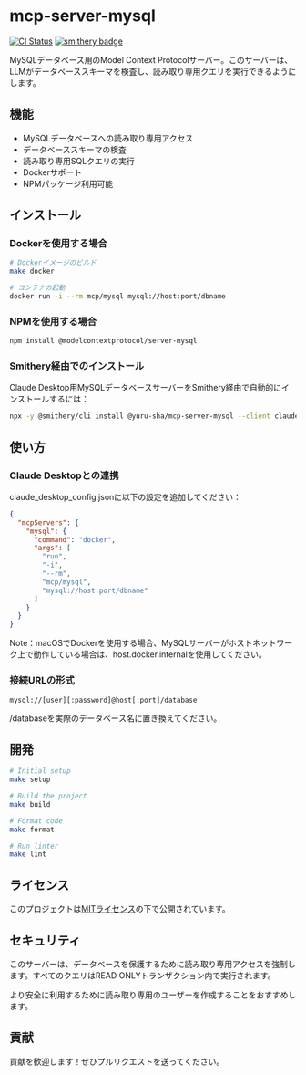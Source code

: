# mcp-server-mysql
[![CI Status](https://github.com/yuru-sha/mcp-server-mysql/actions/workflows/ci.yml/badge.svg)](https://github.com/yuru-sha/mcp-server-mysql/actions)
[![smithery badge](https://smithery.ai/badge/@yuru-sha/mcp-server-mysql)](https://smithery.ai/server/@yuru-sha/mcp-server-mysql)

MySQLデータベース用のModel Context Protocolサーバー。このサーバーは、LLMがデータベーススキーマを検査し、読み取り専用クエリを実行できるようにします。

## 機能

- MySQLデータベースへの読み取り専用アクセス
- データベーススキーマの検査
- 読み取り専用SQLクエリの実行
- Dockerサポート
- NPMパッケージ利用可能

## インストール

### Dockerを使用する場合

```bash
# Dockerイメージのビルド
make docker

# コンテナの起動
docker run -i --rm mcp/mysql mysql://host:port/dbname
```

### NPMを使用する場合

```bash
npm install @modelcontextprotocol/server-mysql
```

### Smithery経由でのインストール

Claude Desktop用MySQLデータベースサーバーをSmithery経由で自動的にインストールするには：

```bash
npx -y @smithery/cli install @yuru-sha/mcp-server-mysql --client claude
```

## 使い方

### Claude Desktopとの連携

claude_desktop_config.jsonに以下の設定を追加してください：

```json
{
  "mcpServers": {
    "mysql": {
      "command": "docker",
      "args": [
        "run", 
        "-i", 
        "--rm", 
        "mcp/mysql", 
        "mysql://host:port/dbname"
      ]
    }
  }
}
```

Note：macOSでDockerを使用する場合、MySQLサーバーがホストネットワーク上で動作している場合は、host.docker.internalを使用してください。

### 接続URLの形式

```
mysql://[user][:password]@host[:port]/database
```

/databaseを実際のデータベース名に置き換えてください。

## 開発

```bash
# Initial setup
make setup

# Build the project
make build

# Format code
make format

# Run linter
make lint
```

## ライセンス

このプロジェクトは[MITライセンス](LICENSE)の下で公開されています。

## セキュリティ

このサーバーは、データベースを保護するために読み取り専用アクセスを強制します。すべてのクエリはREAD ONLYトランザクション内で実行されます。

より安全に利用するために読み取り専用のユーザーを作成することをおすすめします。

## 貢献

貢献を歓迎します！ぜひプルリクエストを送ってください。
